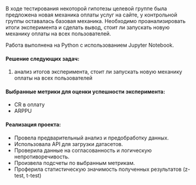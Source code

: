 В ходе тестирования некоторой гипотезы целевой группе была предложена новая механика оплаты услуг на сайте, у контрольной группы оставалась базовая механика. Необходимо проанализировать итоги эксперимента и сделать вывод, стоит ли запускать новую механику оплаты на всех пользователей.

Работа выполнена на Python с использованием Jupyter Notebook.

#### Решение следующих задач: 
1. анализ итогов эксперимента, стоит ли запускать новую механику оплаты на всех пользователей

#### Выбранные метрики для оценки успешности эксперимента:
+ CR в оплату
+ ARPPU

#### Реализация проекта:
+ Провела предварительный анализ и предобработку данных.
+ Использовала API для загрузки датасетов.
+ Проверила данные на согласованность и логическую непротиворечивость.
+ Произвела подсчеты по выбранным метрикам.
+ Проферила статистическую значимость полученных результатов (z-test, t-test) 

